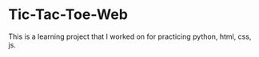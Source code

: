 # Tic-Tac-Toe-Web
This is a learning project that I worked on for practicing python, html, css, js.
